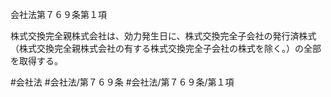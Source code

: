 会社法第７６９条第１項

株式交換完全親株式会社は、効力発生日に、株式交換完全子会社の発行済株式（株式交換完全親株式会社の有する株式交換完全子会社の株式を除く。）の全部を取得する。

#会社法
#会社法/第７６９条
#会社法/第７６９条/第１項
